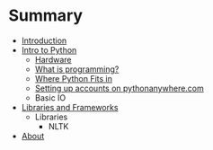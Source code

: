 # Summary

* [Introduction](README.md)
* [Intro to Python](intro_to_python.md)
   * [Hardware](hardware.md)
   * [What is programming?](what_is_programming.md)
   * [Where Python Fits in](where_python_fits_in.md)
   * [Setting up accounts on pythonanywhere.com](setting_up_accounts_on_pythonanywherecom.md)
   * Basic IO
* [Libraries and Frameworks](libraries_and_frameworks.md)
   * Libraries
       * NLTK
* [About](about.md)

